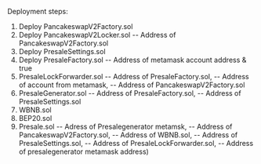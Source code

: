 Deployment steps:
1. Deploy PancakeswapV2Factory.sol
2. Deploy PancakeswapV2Locker.sol
   -- Address of PancakeswapV2Factory.sol 
3. Deploy PresaleSettings.sol
4. Deploy PresaleFactory.sol
   -- Address of metamask account address & true
5. PresaleLockForwarder.sol
   -- Address of PresaleFactory.sol,
   -- Address of account from metamask,
   -- Address of PancakeswapV2Factory.sol
6. PresaleGenerator.sol
   -- Address of PresaleFactory.sol, 
   -- Address of PresaleSettings.sol
7. WBNB.sol
8. BEP20.sol
9. Presale.sol
   -- Adress of Presalegenerator metamsk,
   -- Address of PancakeswapV2Factory.sol,
   -- Address of WBNB.sol,
   -- Address of PresaleSettings.sol,
   -- Address of PresaleLockForwarder.sol,
   -- Address of presalegenerator metamask address)
